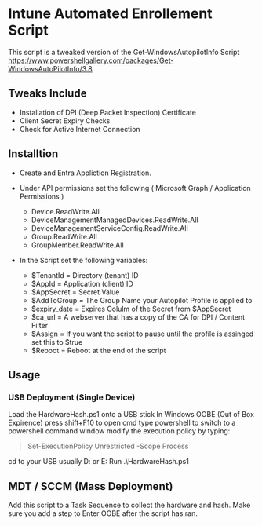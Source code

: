 # Intune Automated Enrollement Script

This script is a tweaked version of the Get-WindowsAutopilotInfo Script
https://www.powershellgallery.com/packages/Get-WindowsAutoPilotInfo/3.8

## Tweaks Include
- Installation of DPI (Deep Packet Inspection) Certificate
- Client Secret Expiry Checks
- Check for Active Internet Connection

## Installtion

- Create and Entra Appliction Registration.
- Under API permissions set the following ( Microsoft Graph / Application Permissions )
    - Device.ReadWrite.All
    - DeviceManagementManagedDevices.ReadWrite.All
    - DeviceManagementServiceConfig.ReadWrite.All
    - Group.ReadWrite.All
    - GroupMember.ReadWrite.All

- In the Script set the following variables:
    - $TenantId = Directory (tenant) ID
    - $AppId = Application (client) ID
    - $AppSecret = Secret Value
    - $AddToGroup = The Group Name your Autopilot Profile is applied to
    - $expiry_date = Expires Colulm of the Secret from $AppSecret
    - $ca_url = A webserver that has a copy of the CA for DPI / Content Filter
    - $Assign = If you want the script to pause until the profile is assinged set this to $true
    - $Reboot = Reboot at the end of the script



## Usage

### USB Deployment (Single Device)
Load the HardwareHash.ps1 onto a USB stick 
In Windows OOBE (Out of Box Expirence) press shift+F10 to open cmd
type powershell to switch to a powershell command window
modify the execution policy by typing:
>Set-ExecutionPolicy Unrestricted -Scope Process

cd to your USB usually D: or E:
Run .\HardwareHash.ps1

## MDT / SCCM (Mass Deployment)

Add this script to a Task Sequence to collect the hardware and hash.
Make sure you add a step to Enter OOBE after the script has ran.


